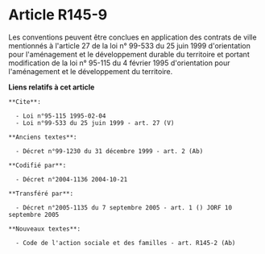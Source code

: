 # Article R145-9

Les conventions peuvent être conclues en application des contrats de ville mentionnés à l'article 27 de la loi n° 99-533 du
25 juin 1999 d'orientation pour l'aménagement et le développement durable du territoire et portant modification de la loi n°
95-115 du 4 février 1995 d'orientation pour l'aménagement et le développement du territoire.

**Liens relatifs à cet article**

	**Cite**:

	  - Loi n°95-115 1995-02-04
	  - Loi n°99-533 du 25 juin 1999 - art. 27 (V)

	**Anciens textes**:

	  - Décret n°99-1230 du 31 décembre 1999 - art. 2 (Ab)

	**Codifié par**:

	  - Décret n°2004-1136 2004-10-21

	**Transféré par**:

	  - Décret n°2005-1135 du 7 septembre 2005 - art. 1 () JORF 10 septembre 2005

	**Nouveaux textes**:

	  - Code de l'action sociale et des familles - art. R145-2 (Ab)
